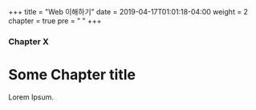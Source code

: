 +++
title = "Web 이해하기"
date = 2019-04-17T01:01:18-04:00
weight = 2
chapter = true
pre = "<i class='far fa-window-maximize'></i> "
+++

### Chapter X

# Some Chapter title

Lorem Ipsum.